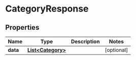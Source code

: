 

# CategoryResponse


## Properties

| Name | Type | Description | Notes |
|------------ | ------------- | ------------- | -------------|
|**data** | [**List&lt;Category&gt;**](Category.md) |  |  [optional] |



